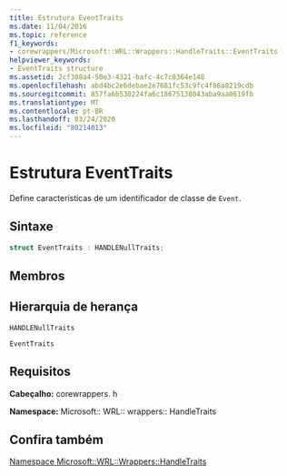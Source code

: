 ```yaml
---
title: Estrutura EventTraits
ms.date: 11/04/2016
ms.topic: reference
f1_keywords:
- corewrappers/Microsoft::WRL::Wrappers::HandleTraits::EventTraits
helpviewer_keywords:
- EventTraits structure
ms.assetid: 2cf308a4-50e3-4321-bafc-4c7c0364e148
ms.openlocfilehash: abd4bc2e6debae2e7681fc53c9fc4f86a8219cdb
ms.sourcegitcommit: 857fa6b530224fa6c18675138043aba9aa0619fb
ms.translationtype: MT
ms.contentlocale: pt-BR
ms.lasthandoff: 03/24/2020
ms.locfileid: "80214013"
---
```

# <a name="eventtraits-structure"></a>Estrutura EventTraits

Define características de um identificador de classe de `Event`.

## <a name="syntax"></a>Sintaxe

```cpp
struct EventTraits : HANDLENullTraits;
```

## <a name="members"></a>Membros

## <a name="inheritance-hierarchy"></a>Hierarquia de herança

`HANDLENullTraits`

`EventTraits`

## <a name="requirements"></a>Requisitos

**Cabeçalho:** corewrappers. h

**Namespace:** Microsoft:: WRL:: wrappers:: HandleTraits

## <a name="see-also"></a>Confira também

[Namespace Microsoft::WRL::Wrappers::HandleTraits](microsoft-wrl-wrappers-handletraits-namespace.md)
